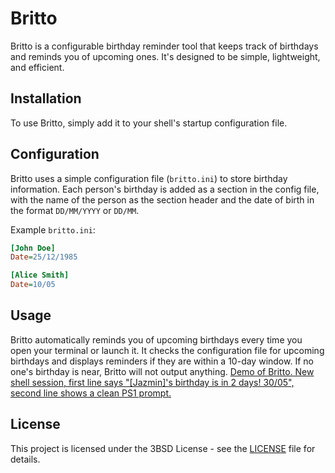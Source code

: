 # Britto

Britto is a configurable birthday reminder tool that keeps track of birthdays and reminds you of upcoming ones. It's designed to be simple, lightweight, and efficient.

## Installation

To use Britto, simply add it to your shell's startup configuration file.

## Configuration

Britto uses a simple configuration file (`britto.ini`) to store birthday information. Each person's birthday is added as a section in the config file, with the name of the person as the section header and the date of birth in the format `DD/MM/YYYY` or `DD/MM`.

Example `britto.ini`:

```ini
[John Doe]
Date=25/12/1985

[Alice Smith]
Date=10/05
```

## Usage
Britto automatically reminds you of upcoming birthdays every time you open your terminal or launch it. It checks the configuration file for upcoming birthdays and displays reminders if they are within a 10-day window. If no one's birthday is near, Britto will not output anything.
[Demo of Britto. New shell session, first line says "[Jazmin]'s birthday is in 2 days! 30/05", second line shows a clean PS1 prompt.](https://i.ibb.co/3vgTbC1/2024-05-28-023505-637x165-scrot.png)


## License

This project is licensed under the 3BSD License - see the [LICENSE](LICENSE) file for details.
